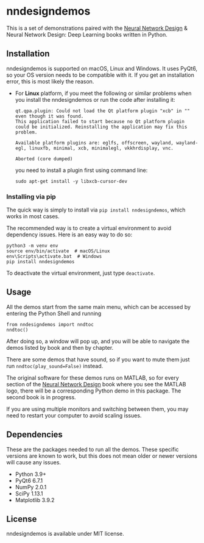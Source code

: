 # nndesigndemos

This is a set of demonstrations paired with the [Neural Network Design](https://hagan.okstate.edu/nnd.html) 
& Neural Network Design: Deep Learning books written in Python.

## Installation

nndesigndemos is supported on macOS, Linux and Windows. It uses PyQt6, so your OS version needs to be compatible with it.
 If you get an installation error, this is most likely the reason.

* For **Linux** platform, if you meet the following or similar problems when you install the nndesigndemos or run the code after installing it:
 
     ```
     qt.qpa.plugin: Could not load the Qt platform plugin "xcb" in "" even though it was found.
     This application failed to start because no Qt platform plugin could be initialized. Reinstalling the application may fix this problem.
     
     Available platform plugins are: eglfs, offscreen, wayland, wayland-egl, linuxfb, minimal, xcb, minimalegl, vkkhrdisplay, vnc.
     
     Aborted (core dumped)
     ```

    you need to install a plugin first using command line:

   ```
   sudo apt-get install -y libxcb-cursor-dev
   ```

### Installing via pip

The quick way is simply to install via `pip install nndesigndemos`, which works in most cases.

The recommended way is to create a virtual environment to avoid dependency issues. Here is an easy way to do so:

```
python3 -m venv env
source env/bin/activate  # macOS/Linux
env\Scripts\activate.bat  # Windows
pip install nndesigndemos
```

To deactivate the virtual environment, just type `deactivate`.

## Usage

All the demos start from the same main menu, which can be accessed by entering the Python Shell and running

```
from nndesigndemos import nndtoc
nndtoc()
```

After doing so, a window will pop up, and you will be able to navigate the demos listed by book and then by chapter.

There are some demos that have sound, so if you want to mute them just run `nndtoc(play_sound=False)` instead.

The original software for these demos runs on MATLAB, so for every section of the 
[Neural Network Design](https://hagan.okstate.edu/NNDesign.pdf) book where you see the MATLAB logo, 
there will be a corresponding Python demo in this package. The second book is in progress.

If you are using multiple monitors and switching between them, you may need to restart your computer to avoid scaling issues.

## Dependencies

These are the packages needed to run all the demos. These specific versions are known to work, but this does not mean 
older or newer versions will cause any issues.

- Python 3.9+
- PyQt6 6.7.1
- NumPy 2.0.1
- SciPy 1.13.1
- Matplotlib 3.9.2

## License

nndesigndemos is available under MIT license.
